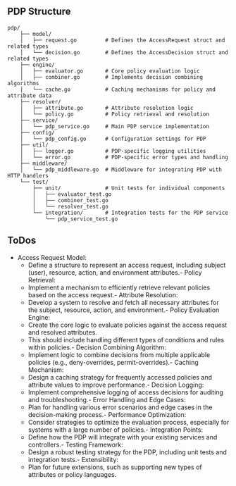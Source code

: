 ## PDP Structure

```
pdp/
    ├── model/
    │   ├── request.go         # Defines the AccessRequest struct and related types
    │   └── decision.go        # Defines the AccessDecision struct and related types
    ├── engine/
    │   ├── evaluator.go       # Core policy evaluation logic
    │   ├── combiner.go        # Implements decision combining algorithms
    │   └── cache.go           # Caching mechanisms for policy and attribute data
    ├── resolver/
    │   ├── attribute.go       # Attribute resolution logic
    │   └── policy.go          # Policy retrieval and resolution
    ├── service/
    │   └── pdp_service.go     # Main PDP service implementation
    ├── config/
    │   └── pdp_config.go      # Configuration settings for PDP
    ├── util/
    │   ├── logger.go          # PDP-specific logging utilities
    │   └── error.go           # PDP-specific error types and handling
    ├── middleware/
    │   └── pdp_middleware.go  # Middleware for integrating PDP with HTTP handlers
    └── test/
        ├── unit/              # Unit tests for individual components
        │   ├── evaluator_test.go
        │   ├── combiner_test.go
        │   └── resolver_test.go
        └── integration/       # Integration tests for the PDP service
            └── pdp_service_test.go
```

## ToDos

- Access Request Model:
  - Define a structure to represent an access request, including subject (user), resource, action, and environment attributes.- Policy Retrieval:
  - Implement a mechanism to efficiently retrieve relevant policies based on the access request.- Attribute Resolution:
  - Develop a system to resolve and fetch all necessary attributes for the subject, resource, action, and environment.- Policy Evaluation Engine:
  - Create the core logic to evaluate policies against the access request and resolved attributes.
  - This should include handling different types of conditions and rules within policies.- Decision Combining Algorithm:
  - Implement logic to combine decisions from multiple applicable policies (e.g., deny-overrides, permit-overrides).- Caching Mechanism:
  - Design a caching strategy for frequently accessed policies and attribute values to improve performance.- Decision Logging:
  - Implement comprehensive logging of access decisions for auditing and troubleshooting.- Error Handling and Edge Cases:
  - Plan for handling various error scenarios and edge cases in the decision-making process.- Performance Optimization:
  - Consider strategies to optimize the evaluation process, especially for systems with a large number of policies.- Integration Points:
  - Define how the PDP will integrate with your existing services and controllers.- Testing Framework:
  - Design a robust testing strategy for the PDP, including unit tests and integration tests.- Extensibility:
  - Plan for future extensions, such as supporting new types of attributes or policy languages.
